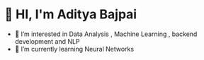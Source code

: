 # 👋 HI, I'm Aditya Bajpai

- 👀 I’m interested in Data Analysis , Machine Learning , backend development and NLP
- 🌱 I’m currently learning Neural Networks

<!---
Aditya-Bajpai/Aditya-Bajpai is a ✨ special ✨ repository because its `README.md` (this file) appears on your GitHub profile.
You can click the Preview link to take a look at your changes.
--->
